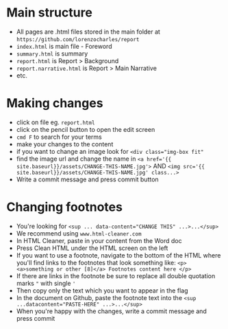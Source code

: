 # Main structure
* All pages are .html files stored in the main folder at `https://github.com/lorenzocharles/report`
* `index.html` is main file - Foreword
* `summary.html` is summary
* `report.html` is Report > Background
* `report.narrative.html` is Report > Main Narrative
* etc.

# Making changes
* click on file eg. `report.html`
* click on the pencil button to open the edit screen
* `cmd F` to search for your terms
* make your changes to the content
* if you want to change an image look for `<div class="img-box fit"`
* find the image url and change the name in `<a href='{{ site.baseurl}}/assets/CHANGE-THIS-NAME.jpg'>` AND `<img src='{{ site.baseurl}}/assets/CHANGE-THIS-NAME.jpg' class...>`
* Write a commit message and press commit button

# Changing footnotes
* You're looking for `<sup ... data-content="CHANGE THIS" ...>...</sup>` 
* We recommend using `www.html-cleaner.com`
* In HTML Cleaner, paste in your content from the Word doc
* Press Clean HTML under the HTML screen on the left
* If you want to use a footnote, navigate to the bottom of the HTML where you'll find links to the footnotes that look something like: `<p><a>something or other [8]</a> Footnotes content here </p>`
* If there are links in the footnote be sure to replace all double quotation marks `"` with single `'`
* Then copy only the text which you want to appear in the flag
* In the document on Github, paste the footnote text into the `<sup ...datacontent="PASTE-HERE" ...>...</sup>`
* When you're happy with the changes, write a commit message and press commit